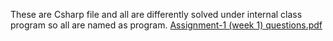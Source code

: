 These are Csharp file and all are differently solved under internal class program so all are named as program.
[Assignment-1 (week 1) questions.pdf](https://github.com/shirisharchive/Sparrow/files/14097324/Assignment-1.week.1.questions.pdf)
